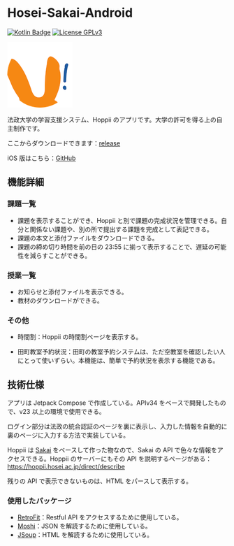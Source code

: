# Hosei-Sakai-Android

[![Kotlin Badge](https://img.shields.io/badge/Kotlin-1.9-7F52FF?logo=kotlin&logoColor=fff&style=flat)](https://kotlinlang.org)
[![License GPLv3](https://img.shields.io/badge/License-GPLv3-blue.svg?style=flat)](https://www.gnu.org/licenses/gpl-3.0.html)

![icon](assets/Icon.png)

法政大学の学習支援システム、Hoppii のアプリです。大学の許可を得る上の自主制作です。

ここからダウンロードできます：[release](https://github.com/megabitsenmzq/Hosei-Sakai-Android/releases)

iOS 版はこちら：[GitHub](https://github.com/megabitsenmzq/Hosei-Sakai-iOS)

## 機能詳細

### 課題一覧

- 課題を表示することができ、Hoppii と別で課題の完成状況を管理できる。自分と関係ない課題や、別の所で提出する課題を完成として表記できる。
- 課題の本文と添付ファイルをダウンロードできる。
- 課題の締め切り時間を前の日の 23:55 に揃って表示することで、遅延の可能性を減らすことができる。

### 授業一覧

- お知らせと添付ファイルを表示できる。
- 教材のダウンロードができる。

### その他

- 時間割：Hoppii の時間割ページを表示する。

- 田町教室予約状況：田町の教室予約システムは、ただ空教室を確認したい人にとって使いずらい。本機能は、簡単で予約状況を表示する機能である。

## 技術仕様

アプリは Jetpack Compose で作成している。APIv34 をベースで開発したもので、v23 以上の環境で使用できる。

ログイン部分は法政の統合認証のページを裏に表示し、入力した情報を自動的に裏のページに入力する方法で実装している。

Hoppii は [Sakai](https://www.sakailms.org) をベースして作った物なので、Sakai の API で色々な情報をアクセスできる。Hoppii のサーバーにもその API を説明するページがある：https://hoppii.hosei.ac.jp/direct/describe

残りの API で表示できないものは、HTML をパースして表示する。

### 使用したパッケージ

- [RetroFit](https://square.github.io/retrofit/)：Restful API をアクセスするために使用している。
- [Moshi](https://github.com/square/moshi)：JSON を解読するために使用している。
- [JSoup](https://jsoup.org)：HTML を解読するために使用している。 

